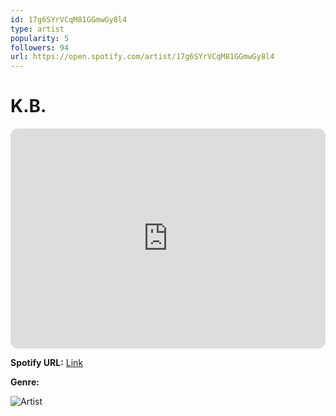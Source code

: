 ```yaml
---
id: 17g6SYrVCqM81GGmwGy8l4
type: artist
popularity: 5
followers: 94
url: https://open.spotify.com/artist/17g6SYrVCqM81GGmwGy8l4
---
```

# K.B.

<iframe style="border-radius:12px" src="https://open.spotify.com/embed/artist/17g6SYrVCqM81GGmwGy8l4" width="100%" height="352" frameBorder="0" allowfullscreen="" allow="autoplay; clipboard-write; encrypted-media; fullscreen; picture-in-picture" loading="lazy"></iframe>

**Spotify URL:** [Link](https://open.spotify.com/artist/17g6SYrVCqM81GGmwGy8l4)

**Genre:** 

![Artist](https://i.scdn.co/image/ab6761610000e5ebd75c926f060714fb1a5b2a57)
